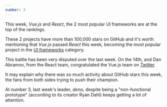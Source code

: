 ```yaml
---
number: 3
---
```


This week, _Vue.js_ and _React_, the 2 most popular UI frameworks are at the top of the rankings.

These 2 projects have more than 100,000 stars on GitHub and it's worth mentioning that _Vue.js_ passed _React_ this week, becoming the most popular project in the [UI frameworks](https://bestofjs.org/tags/framework) category.

This battle has been very disputed over the last week. On the 14th, and Dan Abramov, from the React team, congratulated the Vue.js team on [Twitter](https://twitter.com/dan_abramov/status/1007439168400654336).

It may explain why there was so much activity about GitHub stars this week, the fans from both sides trying to push their champion.

At number 3, last week's leader, _deno_, despite being a "non-functional prototype" (according to its creator Ryan Dahl) keeps getting a lot of attention.

